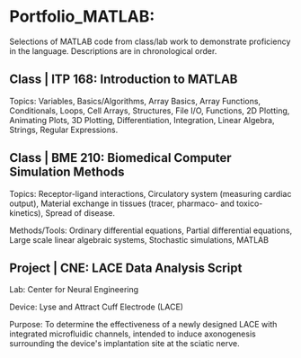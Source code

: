 # Portfolio_MATLAB: 
Selections of MATLAB code from class/lab work to demonstrate proficiency in the language. Descriptions are in chronological order.

## Class | ITP 168: Introduction to MATLAB
Topics: Variables, Basics/Algorithms, Array Basics, Array Functions, Conditionals, 
Loops, Cell Arrays, Structures, File I/O, Functions, 2D Plotting, Animating Plots, 
3D Plotting, Differentiation, Integration, Linear Algebra, Strings, Regular Expressions.

## Class | BME 210: Biomedical Computer Simulation Methods
Topics: Receptor-ligand interactions, Circulatory system (measuring cardiac output), 
Material exchange in tissues (tracer, pharmaco- and toxico-kinetics), Spread of disease.

Methods/Tools: Ordinary differential equations, Partial differential equations, 
Large scale linear algebraic systems, Stochastic simulations, MATLAB

## Project | CNE: LACE Data Analysis Script
Lab: Center for Neural Engineering

Device: Lyse and Attract Cuff Electrode (LACE)

Purpose: To determine the effectiveness of a newly designed LACE with integrated microfluidic channels, 
intended to induce axonogenesis surrounding the device's implantation site at the sciatic nerve.
